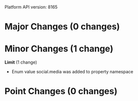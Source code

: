 Platform API version: 8165




# Major Changes (0 changes)


# Minor Changes (1 change)

**Limit** (1 change)

* Enum value social.media was added to property namespace


# Point Changes (0 changes)
